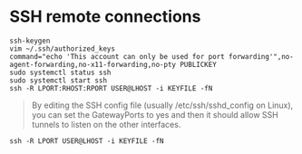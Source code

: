 # SSH remote connections

```
ssh-keygen
vim ~/.ssh/authorized_keys
command="echo 'This account can only be used for port forwarding'",no-agent-forwarding,no-x11-forwarding,no-pty PUBLICKEY
sudo systemctl status ssh
sudo systemctl start ssh
ssh -R LPORT:RHOST:RPORT USER@LHOST -i KEYFILE -fN
```

> By editing the SSH config file (usually /etc/ssh/sshd_config on Linux), you can set the GatewayPorts to yes and then it should allow SSH tunnels to listen on the other interfaces.

```
ssh -R LPORT USER@LHOST -i KEYFILE -fN
```
